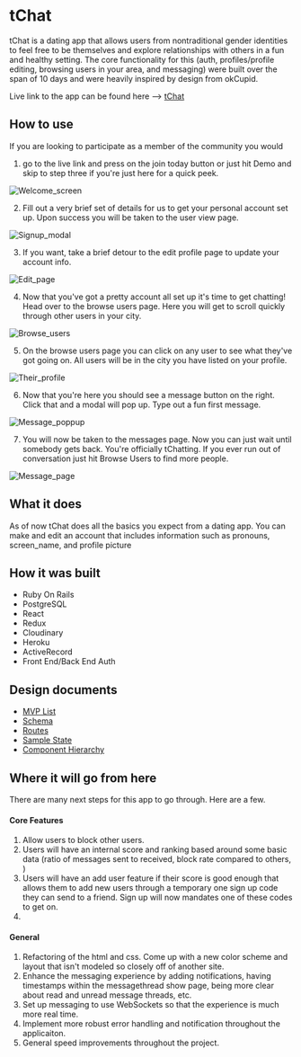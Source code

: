 # tChat

tChat is a dating app that allows users from nontraditional gender identities
to feel free to be themselves and explore relationships with others in a fun
and healthy setting. The core functionality for this (auth, profiles/profile editing,
browsing users in your area, and messaging) were built over the span of 10 days and
were heavily inspired by design from okCupid.

Live link to the app can be found here --> [tChat](http://www.tchat.lgbt)

## How to use

If you are looking to participate as a member of the community you would

1. go to the live link and press on the join today button or just hit Demo and skip to step three if you're just here for a quick peek.

![Welcome_screen](http://res.cloudinary.com/dyv6nxcqz/image/upload/v1523652971/Screen_Shot_2018-04-13_at_1.55.46_PM.png)

2. Fill out a very brief set of details for us to get your personal account set up. Upon success you will be taken to the user view page.

![Signup_modal](http://res.cloudinary.com/dyv6nxcqz/image/upload/v1523653262/Screen_Shot_2018-04-13_at_2.00.37_PM.png)

3. If you want, take a brief detour to the edit profile page to update your account info.

![Edit_page](http://res.cloudinary.com/dyv6nxcqz/image/upload/v1523653397/Screen_Shot_2018-04-13_at_2.02.43_PM.png)

4. Now that you've got a pretty account all set up it's time to get chatting! Head over to the browse users page. Here you will get to scroll quickly through other users in your city.

![Browse_users](http://res.cloudinary.com/dyv6nxcqz/image/upload/v1523653512/Screen_Shot_2018-04-13_at_2.04.11_PM.png)

5. On the browse users page you can click on any user to see what they've got going on. All users will be in the city you have listed on your profile.

![Their_profile](http://res.cloudinary.com/dyv6nxcqz/image/upload/v1523653734/Screen_Shot_2018-04-13_at_2.08.28_PM.png)

6. Now that you're here you should see a message button on the right. Click that and a modal will pop up. Type out a fun first message.

![Message_poppup](http://res.cloudinary.com/dyv6nxcqz/image/upload/v1523653891/Screen_Shot_2018-04-13_at_2.11.00_PM.png)

7. You will now be taken to the messages page. Now you can just wait until somebody gets back. You're officially tChatting.
If you ever run out of conversation just hit Browse Users to find more people.

![Message_page](http://res.cloudinary.com/dyv6nxcqz/image/upload/v1523654062/Screen_Shot_2018-04-13_at_2.13.51_PM.png)

## What it does

As of now tChat does all the basics you expect from a dating app. You can make and edit an account
that includes information such as pronouns, screen_name, and profile picture

## How it was built

- Ruby On Rails
- PostgreSQL
- React
- Redux
- Cloudinary
- Heroku
- ActiveRecord
- Front End/Back End Auth

## Design documents

+ [MVP List](mvp-List)
+ [Schema](schema)
+ [Routes](routes)
+ [Sample State](sample-state)
+ [Component Hierarchy](component-hierarchy)

## Where it will go from here

There are many next steps for this app to go through. Here are a few.

#### Core Features

1. Allow users to block other users.
2. Users will have an internal score and ranking based around some basic data (ratio of messages sent to received, block rate compared to others, )
3. Users will have an add user feature if their score is good enough that allows them to add new users through a temporary one sign up code they can send to a friend. Sign up will now mandates one of these codes to get on.
4.


#### General

1. Refactoring of the html and css. Come up with a new color scheme and layout that isn't modeled so closely off of another site.
2. Enhance the messaging experience by adding notifications, having timestamps within the messagethread show page, being more clear about read and unread message threads, etc.
3. Set up messaging to use WebSockets so that the experience is much more real time.
4. Implement more robust error handling and notification throughout the applicaiton.
5. General speed improvements throughout the project.
